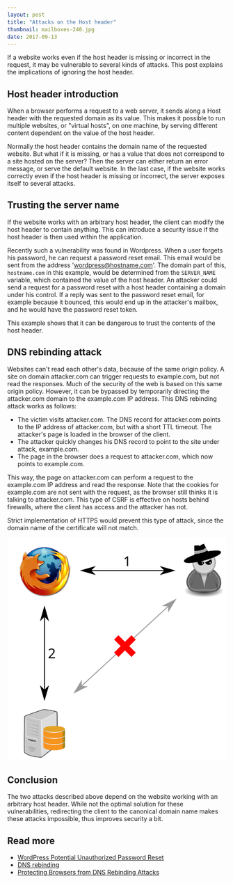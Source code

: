 ```yaml
---
layout: post
title: "Attacks on the Host header"
thumbnail: mailboxes-240.jpg
date: 2017-09-13
---
```


If a website works even if the host header is missing or incorrect in the request, it may be vulnerable to several kinds of attacks. This post explains the implications of ignoring the host header.

## Host header introduction

When a browser performs a request to a web server, it sends along a Host header with the requested domain as its value. This makes it possible to run multiple websites, or "virtual hosts", on one machine, by serving different content dependent on the value of the host header.

Normally the host header contains the domain name of the requested website. But what if it is missing, or has a value that does not correspond to a site hosted on the server? Then the server can either return an error message, or serve the default website. In the last case, if the website works correctly even if the host header is missing or incorrect, the server exposes itself to several attacks.

## Trusting the server name

If the website works with an arbitrary host header, the client can modify the host header to contain anything. This can introduce a security issue if the host header is then used within the application.

Recently such a vulnerability was found in Wordpress. When a user forgets his password, he can request a password reset email. This email would be sent from the address 'wordpress@hostname.com'. The domain part of this, `hostname.com` in this example, would be determined from the `SERVER_NAME` variable, which contained the value of the host header. An attacker could send a request for a password reset with a host header containing a domain under his control. If a reply was sent to the password reset email, for example because it bounced, this would end up in the attacker's mailbox, and he would have the password reset token.

This example shows that it can be dangerous to trust the contents of the host header.

## DNS rebinding attack

Websites can't read each other's data, because of the same origin policy. A site on domain attacker.com can trigger requests to example.com, but not read the responses. Much of the security of the web is based on this same origin policy. However, it can be bypassed by temporarily directing the attacker.com domain to the example.com IP address. This DNS rebinding attack works as follows:

* The victim visits attacker.com. The DNS record for attacker.com points to the IP address of attacker.com, but with a short TTL timeout. The attacker's page is loaded in the browser of the client.
* The attacker quickly changes his DNS record to point to the site under attack, example.com.
* The page in the browser does a request to attacker.com, which now points to example.com.

This way, the page on attacker.com can perform a request to the example.com IP address and read the response. Note that the cookies for example.com are not sent with the request, as the browser still thinks it is talking to attacker.com. This type of CSRF is effective on hosts behind firewalls, where the client has access and the attacker has not.

Strict implementation of HTTPS would prevent this type of attack, since the domain name of the certificate will not match. 

<img src="/images/dns-rebinding.svg">

## Conclusion

The two attacks described above depend on the website working with an arbitrary host header. While not the optimal solution for these vulnerabilities, redirecting the client to the canonical domain name makes these attacks impossible, thus improves security a bit.

## Read more

* [WordPress Potential Unauthorized Password Reset](https://exploitbox.io/vuln/WordPress-Exploit-4-7-Unauth-Password-Reset-0day-CVE-2017-8295.html)
* [DNS rebinding](https://en.wikipedia.org/wiki/DNS_rebinding)
* [Protecting Browsers from DNS Rebinding Attacks](https://crypto.stanford.edu/dns/dns-rebinding.pdf)
